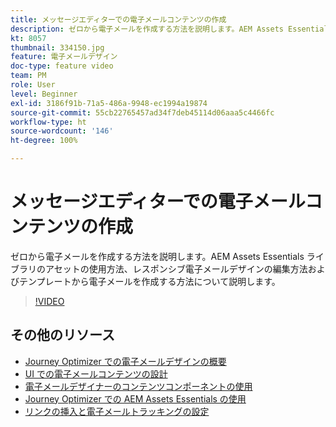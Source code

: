 ```yaml
---
title: メッセージエディターでの電子メールコンテンツの作成
description: ゼロから電子メールを作成する方法を説明します。AEM Assets Essentials ライブラリのアセットの使用方法、レスポンシブ電子メールデザインの編集方法およびテンプレートから電子メールを作成する方法について説明します。
kt: 8057
thumbnail: 334150.jpg
feature: 電子メールデザイン
doc-type: feature video
team: PM
role: User
level: Beginner
exl-id: 3186f91b-71a5-486a-9948-ec1994a19874
source-git-commit: 55cb22765457ad34f7deb45114d06aaa5c4466fc
workflow-type: ht
source-wordcount: '146'
ht-degree: 100%

---
```


# メッセージエディターでの電子メールコンテンツの作成

ゼロから電子メールを作成する方法を説明します。AEM Assets Essentials ライブラリのアセットの使用方法、レスポンシブ電子メールデザインの編集方法およびテンプレートから電子メールを作成する方法について説明します。

>[!VIDEO](https://video.tv.adobe.com/v/334150?quality=12)

## その他のリソース

* [Journey Optimizer での電子メールデザインの概要](https://experienceleague.adobe.com/docs/journey-optimizer/using/create-messages/email-designer/design-emails.html?lang=ja)
* [UI での電子メールコンテンツの設計](https://experienceleague.adobe.com/docs/journey-optimizer/using/create-messages/email-designer/create-email-content.html?lang=ja)
* [電子メールデザイナーのコンテンツコンポーネントの使用](https://experienceleague.adobe.com/docs/journey-optimizer/using/create-messages/email-designer/content-components.html?lang=ja)
* [Journey Optimizer での AEM Assets Essentials の使用](https://experienceleague.adobe.com/docs/journey-optimizer/using/create-messages/assets-essentials.html?lang=ja)
* [リンクの挿入と電子メールトラッキングの設定](https://experienceleague.adobe.com/docs/journey-optimizer/using/reporting/message-tracking.html?lang=ja)
